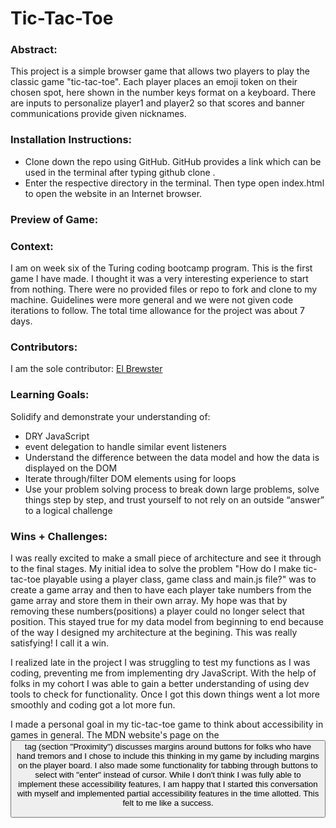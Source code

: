 # Tic-Tac-Toe
### Abstract:
This project is a simple browser game that allows two players to play the classic game "tic-tac-toe". Each player places an emoji token on their chosen spot, here shown in the number keys format on a keyboard. There are inputs to personalize player1 and player2 so that scores and banner communications provide given nicknames.

### Installation Instructions:
* Clone down the repo using GitHub. GitHub provides a link which can be used in the terminal after typing github clone <cloned link from GitHub>. 
* Enter the respective directory in the terminal. Then type open index.html to open the website in an Internet browser.​

### Preview of Game:

### Context:
I am on week six of the Turing coding bootcamp program. This is the first game I have made. I thought it was a very interesting experience to start from nothing. There were no provided files or repo to fork and clone to my machine. Guidelines were more general and we were not given code iterations to follow. The total time allowance for the project was about 7 days.

### Contributors:
I am the sole contributor:
[El Brewster](https://github.com/ElBrewster)

### Learning Goals:
Solidify and demonstrate your understanding of:
* DRY JavaScript
* event delegation to handle similar event listeners
* Understand the difference between the data model and how the data is displayed on the DOM
* Iterate through/filter DOM elements using for loops
* Use your problem solving process to break down large problems, solve things step by step, and trust yourself to not rely on an outside “answer” to a logical challenge

### Wins + Challenges:
I was really excited to make a small piece of architecture and see it through to the final stages. My initial idea to solve the problem "How do I make tic-tac-toe playable using a player class, game class and main.js file?" was to create a game array and then to have each player take numbers from the game array and store them in their own array. My hope was that by removing these numbers(positions) a player could no longer select that position. This stayed true for my data model from beginning to end because of the way I designed my architecture at the begining. This was really satisfying! I call it a win.

I realized late in the project I was struggling to test my functions as I was coding, preventing me from implementing dry JavaScript. With the help of folks in my cohort I was able to gain a better understanding of using dev tools to check for functionality. Once I got this down things went a lot more smoothly and coding got a lot more fun.

I made a personal goal in my tic-tac-toe game to think about accessibility in games in general. The MDN website's page on the <button> tag (section "Proximity") discusses margins around buttons for folks who have hand tremors and I chose to include this thinking in my game by including margins on the player board. I also made some functionality for tabbing through buttons to select with "enter" instead of cursor. While I don't think I was fully able to implement these accessibility features, I am happy that I started this conversation with myself and implemented partial accessibility features in the time allotted. This felt to me like a success.
